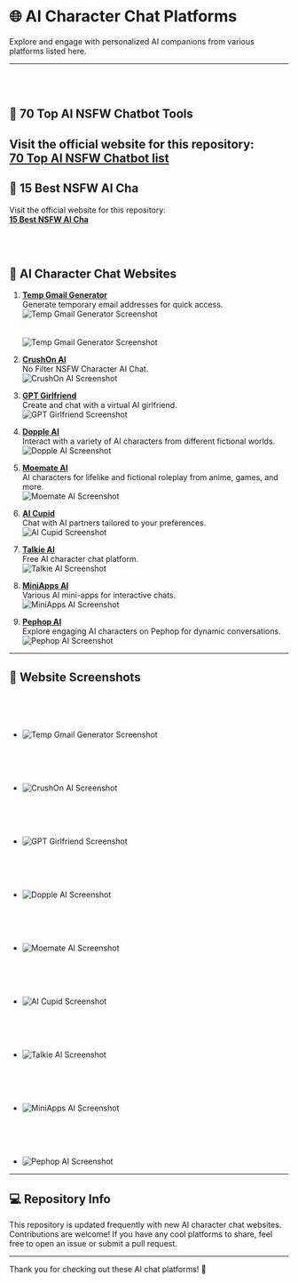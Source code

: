 # 🌐 AI Character Chat Platforms

Explore and engage with personalized AI companions from various platforms listed here.

---
<br><br>
## 🔗 **70 Top AI NSFW Chatbot Tools**

Visit the official website for this repository:  
**[70 Top AI NSFW Chatbot list](https://1all4outgaming.github.io/Nsfw-ai-website/)**
<br>
---
## 🔗 **15 Best NSFW AI Cha**

Visit the official website for this repository:  
**[15 Best NSFW AI Cha](https://1all4outgaming.github.io/Nsfw-ai-website/website2/)**


<br><br>
## 📜 AI Character Chat Websites

1. **[Temp Gmail Generator](https://www.emailnator.com/)**  
   Generate temporary email addresses for quick access.  
   ![Temp Gmail Generator Screenshot](images/1.png)  
<br><br>
   ![Temp Gmail Generator Screenshot](images/2.png)  

3. **[CrushOn AI](https://crushon.ai)**  
   No Filter NSFW Character AI Chat.  
   ![CrushOn AI Screenshot](images/crushon.png)  


4. **[GPT Girlfriend](https://www.gptgirlfriend.online)**  
   Create and chat with a virtual AI girlfriend.  
   ![GPT Girlfriend Screenshot](images/gptgirlfriend.online.png)  


5. **[Dopple AI](https://beta.dopple.ai)**  
   Interact with a variety of AI characters from different fictional worlds.  
   ![Dopple AI Screenshot](images/beta.dopple.png)  


6. **[Moemate AI](https://www.moemate.io)**  
   AI characters for lifelike and fictional roleplay from anime, games, and more.  
   ![Moemate AI Screenshot](images/moemate.png)  


7. **[AI Cupid](https://www.aicupid.org)**  
   Chat with AI partners tailored to your preferences.  
   ![AI Cupid Screenshot](images/aicupid.png)  


8. **[Talkie AI](https://www.talkie-ai.com)**  
   Free AI character chat platform.  
   ![Talkie AI Screenshot](images/talkie-ai.png)  


9. **[MiniApps AI](https://miniapps.ai)**  
   Various AI mini-apps for interactive chats.  
   ![MiniApps AI Screenshot](images/miniapps.png)  


10. **[Pephop AI](https://pephop.ai)**  
   Explore engaging AI characters on Pephop for dynamic conversations.  
   ![Pephop AI Screenshot](images/pephop.png)  

---

## 📸 Website Screenshots

<br><br><br>

- ![Temp Gmail Generator Screenshot](images/emailnator.png)

<br><br><br>

- ![CrushOn AI Screenshot](images/crushon.png)

<br><br><br>

- ![GPT Girlfriend Screenshot](images/gptgirlfriend.online.png)

<br><br><br>

- ![Dopple AI Screenshot](images/beta.dopple.png)

<br><br><br>

- ![Moemate AI Screenshot](images/moemate.png)

<br><br><br>

- ![AI Cupid Screenshot](images/aicupid.png)

<br><br><br>

- ![Talkie AI Screenshot](images/talkie-ai.png)

<br><br><br>

- ![MiniApps AI Screenshot](images/miniapps.png)

<br><br><br>

- ![Pephop AI Screenshot](images/pephop.png)

---

## 💻 Repository Info

This repository is updated frequently with new AI character chat websites. Contributions are welcome! If you have any cool platforms to share, feel free to open an issue or submit a pull request.

---

Thank you for checking out these AI chat platforms! 🚀
